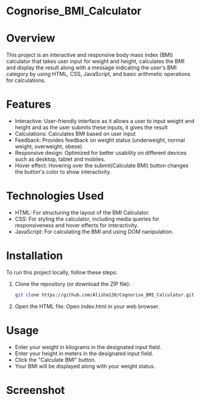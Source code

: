 # Cognorise_BMI_Calculator
# Overview
This project is an interactive and responsive body mass index (BMI) calculator that takes user input for weight  and height, calculates the BMI and display the result along with a message indicating the user's  BMI category by using HTML, CSS, JavaScript, and basic arithmetic operations for calculations.
# Features
- Interactive: User-friendly interface as it allows a user to input weight and height and as the user submits these inputs, it gives the result
- Calculations: Calculates BMI based on user input
- Feedback: Provides feedback on weight status (underweight, normal weight, overweight, obese)
- Responsive design: Optimized for better usability on different devices such as desktop, tablet and mobiles.
- Hover effect: Hovering over the submit(Calculate BMI) button changes the button's color to show interactivity.
# Technologies Used
- HTML: For structuring the layout of the BMI Calculator.
- CSS: For styling the calculator, including media queries for responsiveness and hover effects for interactivity.
- JavaScript: For calculating the BMI and using DOM nanipulation.
# Installation
To run this project locally, follow these steps:
1. Clone the repository (or download the ZIP file):
   ```bash
   git clone https://github.com/Alisha138/Cognorise_BMI_Calculator.git
2. Open the HTML file: Open index.html in your web browser.
# Usage
- Enter your weight in kilograms in the designated input field.
- Enter your height in meters in the designated input field.
- Click the "Calculate BMI" button.
- Your BMI will be displayed along with your weight status.
# Screenshot
